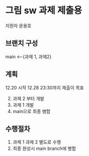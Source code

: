 # 그림 sw 과제 제출용

지원자 윤용호

## 브랜치 구성

main <--{과제 1, 과제2}

## 계획

12.20 시작
12.28 23:30까지 제출이 목표



2. 과제 2 부터 개발
3. 과제 1 개발
4. main으로 최종 병합

## 수행절차

1. 과제 1 과제 2 별도로 수행
2. 최종 완성시 main branch에 병합
